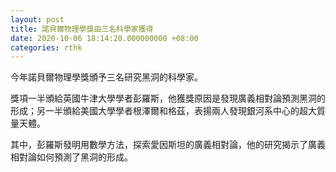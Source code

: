 ```yaml
---
layout: post
title: 諾貝爾物理學獎由三名科學家獲得
date: 2020-10-06 18:14:20.000000000 +08:00
categories: rthk
---
```


今年諾貝爾物理學獎頒予三名研究黑洞的科學家。

獎項一半頒給英國牛津大學學者彭羅斯，他獲獎原因是發現廣義相對論預測黑洞的形成；另一半頒給美國大學學者根澤爾和格茲，表揚兩人發現銀河系中心的超大質量天體。

其中，彭羅斯發明用數學方法，探索愛因斯坦的廣義相對論，他的研究揭示了廣義相對論如何預測了黑洞的形成。
